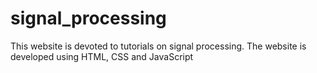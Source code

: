 # signal_processing
This website is devoted to tutorials on signal processing. The website is developed using HTML, CSS and JavaScript
